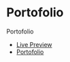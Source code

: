 # Portofolio
 Portofolio
 <ul>
 <li>
 <a href="https://codringavan.github.io/Portofolio/">Live Preview</a>
 </li>
   <li>
 <a href="https://codringavan.github.io/">Portofolio</a>
 </li>
 </ul>